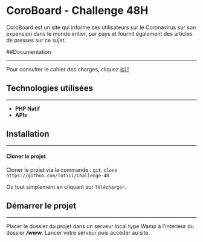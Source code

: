 # CoroBoard - Challenge 48H

CoroBoard est un site qui informe ses utilisateurs sur le Coronavirus sur son expension dans le monde entier, par pays et fournit également des articles de presses sur ce sujet.

##Documentation

___

Pour consulter le cahier des charges, cliquez [ici !](https://bit.ly/3cAY7DD)

## Technologies utilisées
___

  - **PHP Natif**
  - **APIs**

## Installation
___
#### Cloner le projet

Cloner le projet via la commande :
`git clone https://github.com/Totiii/Challenge-48`

Ou tout simplement en cliquant sur `Télécharger`.

## Démarrer le projet
___

Placer le dossier du projet dans un serveur local type Wamp à l'intérieur du dossier ***/www***.
Lancer votre serveur puis accéder au site.

